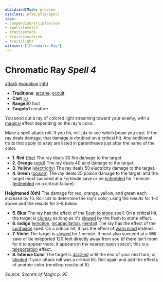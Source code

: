 ```yaml
---
obsidianUIMode: preview
cssclass: pf2e,pf2e-spell
tags:
- compendium/src/pf2e/som
- spell/level/4
- trait/attack
- trait/evocation
- trait/light
aliases: ["Chromatic Ray"]
---
```

# Chromatic Ray *Spell 4*   
[attack](../../Rules/traits/attack.md)  [evocation](../../Rules/traits/evocation.md)  [light](../../Rules/traits/light.md)  

- **Traditions**: [arcane](../../Rules/traits/arcane.md), [occult](../../Rules/traits/occult.md)
- **Cast** [>>](../../Rules/core-rulebook/chapter-9-playing-the-game.md#Actions "Two-Action") 
- **Range**30 foot
- **Targets**1 creature

You send out a ray of colored light streaming toward your enemy, with a [magical](../../Rules/traits/magical.md) effect depending on the ray's color.

Make a spell attack roll. If you hit, roll `1d4` to see which beam you cast. If the ray deals damage, that damage is doubled on a critical hit. Any additional traits that apply to a ray are listed in parentheses just after the name of the color.

- **1. Red** ([fire](../../Rules/traits/fire.md)) The ray deals 30 fire damage to the target.
- **2. Orange** ([acid](../../Rules/traits/acid.md)) The ray deals 40 acid damage to the target.
- **3. Yellow** ([electricity](../../Rules/traits/electricity.md)) The ray deals 50 electricity damage to the target.
- **4. Green** ([poison](../../Rules/traits/poison.md)) The ray deals 25 poison damage to the target, and the target must succeed at a Fortitude save or be [enfeebled](../../Rules/conditions.md#Enfeebled) for 1 minute ([enfeebled](../../Rules/conditions.md#Enfeebled) on a critical failure).

**Heightened (6th)** The damage for red, orange, yellow, and green each increase by 10. Roll `1d8` to determine the ray's color, using the results for 1–4 above and the results for 5–8 below.

- **5. Blue** The ray has the effect of the [flesh to stone](flesh-to-stone.md) spell. On a critical hit, the target is [clumsy](../../Rules/conditions.md#Clumsy) as long as it's [slowed](../../Rules/conditions.md#Slowed) by the flesh to stone effect.
- **6. Indigo** ([emotion](../../Rules/traits/emotion.md), [incapacitation](../../Rules/traits/incapacitation.md), [mental](../../Rules/traits/mental.md)) The ray has the effect of the [confusion](confusion.md) spell. On a critical hit, it has the effect of [warp mind](warp-mind.md) instead.
- **7. Violet** The target is [slowed](../../Rules/conditions.md#Slowed) for 1 minute. It must also succeed at a Will save or be teleported 120 feet directly away from you (if there isn't room for it to appear there, it appears in the nearest open space); this is a [teleportation](../../Rules/traits/teleportation.md) effect.
- **8. Intense Color** The target is [dazzled](../../Rules/conditions.md#Dazzled) until the end of your next turn, or [blinded](../../Rules/conditions.md#Blinded) if your attack roll was a critical hit. Roll again and add the effects of another color (rerolling results of 8).

*Source: Secrets of Magic p. 95*